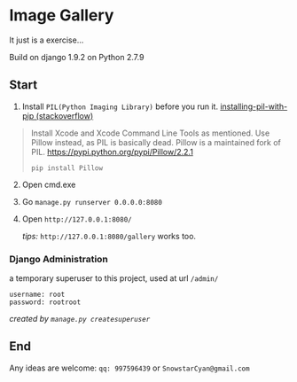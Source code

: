 # Image Gallery

It just is a exercise...

Build on django 1.9.2 on Python 2.7.9

## Start

1. Install `PIL(Python Imaging Library)` before you run it.
    [installing-pil-with-pip (stackoverflow)](http://stackoverflow.com/questions/20060096/installing-pil-with-pip)

> Install Xcode and Xcode Command Line Tools as mentioned. Use Pillow
> instead, as PIL is basically dead. Pillow is a maintained fork of PIL.
> https://pypi.python.org/pypi/Pillow/2.2.1
>
> `pip install Pillow`

2. Open cmd.exe
3. Go `manage.py runserver 0.0.0.0:8080`
4. Open `http://127.0.0.1:8080/`

    _tips:_ `http://127.0.0.1:8080/gallery` works too.

### Django Administration
a temporary superuser to this project, used at url `/admin/`
```
username: root
password: rootroot
```
_created by `manage.py createsuperuser`_

## End
Any ideas are welcome:
`qq: 997596439` or `SnowstarCyan@gmail.com`
